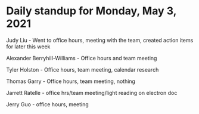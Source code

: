 # Daily standup for Monday, May 3, 2021

Judy Liu - Went to office hours, meeting with the team, created action items for later this week

Alexander Berryhill-Williams - Office hours and team meeting

Tyler Holston - Office hours, team meeting, calendar research

Thomas Garry - Office hours, team meeting, nothing

Jarrett Ratelle - office hrs/team meeting/light reading on electron doc

Jerry Guo - office hours, meeting